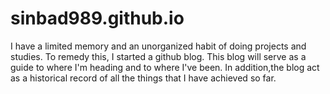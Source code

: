 # sinbad989.github.io

I have a limited memory and an unorganized habit of doing projects and studies. To remedy this, I started a github blog. This blog will serve as a guide to where I'm heading and to where I've been. In addition,the blog act as a historical record of all the things that I have achieved so far.





